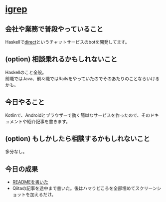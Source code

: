 # [igrep](https://github.com/igrep/)

## 会社や業務で普段やっていること

Haskellで[direct](https://direct4b.com/ja/index.html)というチャットサービスのbotを開発してます。

## (option) 相談乗れるかもしれないこと

Haskellのこと全般。  
前職ではJava、前々職ではRailsをやっていたのでそのあたりのことならいけるかも。

## 今日やること

Kotlinで、Androidとブラウザーで動く簡単なサービスを作ったので、そのドキュメントや紹介記事を書きます。

## (option) もしかしたら相談するかもしれないこと

多分なし。

## 今日の成果

- [READMEを書いた](https://github.com/igrep/keep-me-contributing-kt/blob/master/README.md)
- Qiitaの記事を途中まで書いた。後はハマりどころを全部埋めてスクリーンショットを加えるだけ。
